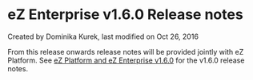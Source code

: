 #  eZ Enterprise v1.6.0 Release notes 

Created by Dominika Kurek, last modified on Oct 26, 2016

From this release onwards release notes will be provided jointly with eZ Platform. See [eZ Platform and eZ Enterprise v1.6.0](eZ-Platform-and-eZ-Enterprise-v1.6.0_32867909.html) for the v1.6.0 release notes.

 

